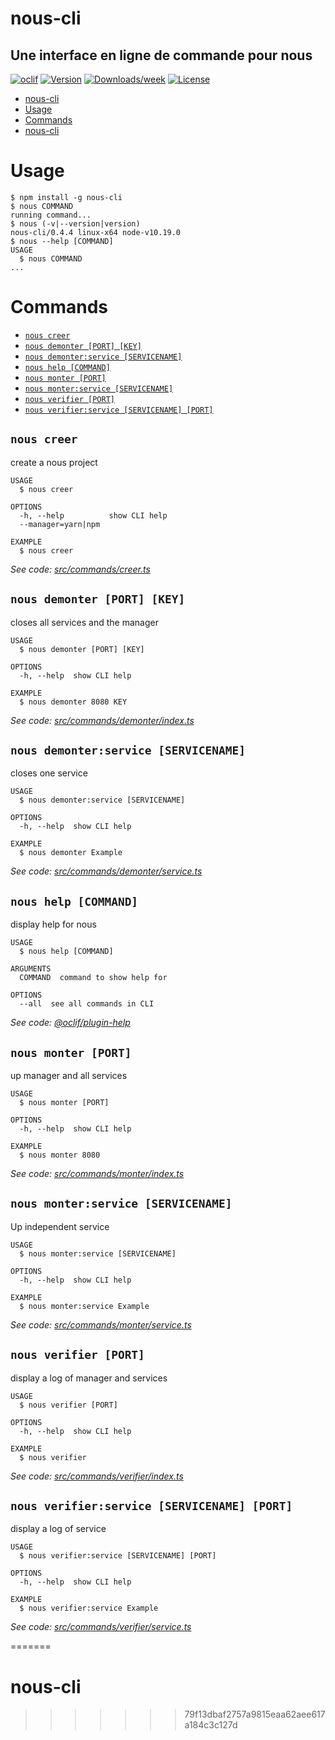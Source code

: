 # nous-cli

## Une interface en ligne de commande pour nous

[![oclif](https://img.shields.io/badge/cli-oclif-brightgreen.svg)](https://oclif.io)
[![Version](https://img.shields.io/npm/v/nous-cli.svg)](https://npmjs.org/package/nous-cli)
[![Downloads/week](https://img.shields.io/npm/dw/nous-cli.svg)](https://npmjs.org/package/nous-cli)
[![License](https://img.shields.io/npm/l/nous-cli.svg)](https://github.com/roqueando/nous-cli/blob/master/package.json)

<!-- toc -->
* [nous-cli](#nous-cli)
* [Usage](#usage)
* [Commands](#commands)
* [nous-cli](#nous-cli-1)
<!-- tocstop -->
# Usage
<!-- usage -->
```sh-session
$ npm install -g nous-cli
$ nous COMMAND
running command...
$ nous (-v|--version|version)
nous-cli/0.4.4 linux-x64 node-v10.19.0
$ nous --help [COMMAND]
USAGE
  $ nous COMMAND
...
```
<!-- usagestop -->
# Commands
<!-- commands -->
* [`nous creer`](#nous-creer)
* [`nous demonter [PORT] [KEY]`](#nous-demonter-port-key)
* [`nous demonter:service [SERVICENAME]`](#nous-demonterservice-servicename)
* [`nous help [COMMAND]`](#nous-help-command)
* [`nous monter [PORT]`](#nous-monter-port)
* [`nous monter:service [SERVICENAME]`](#nous-monterservice-servicename)
* [`nous verifier [PORT]`](#nous-verifier-port)
* [`nous verifier:service [SERVICENAME] [PORT]`](#nous-verifierservice-servicename-port)

## `nous creer`

create a nous project

```
USAGE
  $ nous creer

OPTIONS
  -h, --help          show CLI help
  --manager=yarn|npm

EXAMPLE
  $ nous creer
```

_See code: [src/commands/creer.ts](https://github.com/roqueando/nous-cli/blob/v0.4.4/src/commands/creer.ts)_

## `nous demonter [PORT] [KEY]`

closes all services and the manager

```
USAGE
  $ nous demonter [PORT] [KEY]

OPTIONS
  -h, --help  show CLI help

EXAMPLE
  $ nous demonter 8080 KEY
```

_See code: [src/commands/demonter/index.ts](https://github.com/roqueando/nous-cli/blob/v0.4.4/src/commands/demonter/index.ts)_

## `nous demonter:service [SERVICENAME]`

closes one service

```
USAGE
  $ nous demonter:service [SERVICENAME]

OPTIONS
  -h, --help  show CLI help

EXAMPLE
  $ nous demonter Example
```

_See code: [src/commands/demonter/service.ts](https://github.com/roqueando/nous-cli/blob/v0.4.4/src/commands/demonter/service.ts)_

## `nous help [COMMAND]`

display help for nous

```
USAGE
  $ nous help [COMMAND]

ARGUMENTS
  COMMAND  command to show help for

OPTIONS
  --all  see all commands in CLI
```

_See code: [@oclif/plugin-help](https://github.com/oclif/plugin-help/blob/v2.2.3/src/commands/help.ts)_

## `nous monter [PORT]`

up manager and all services

```
USAGE
  $ nous monter [PORT]

OPTIONS
  -h, --help  show CLI help

EXAMPLE
  $ nous monter 8080
```

_See code: [src/commands/monter/index.ts](https://github.com/roqueando/nous-cli/blob/v0.4.4/src/commands/monter/index.ts)_

## `nous monter:service [SERVICENAME]`

Up independent service

```
USAGE
  $ nous monter:service [SERVICENAME]

OPTIONS
  -h, --help  show CLI help

EXAMPLE
  $ nous monter:service Example
```

_See code: [src/commands/monter/service.ts](https://github.com/roqueando/nous-cli/blob/v0.4.4/src/commands/monter/service.ts)_

## `nous verifier [PORT]`

display a log of manager and services

```
USAGE
  $ nous verifier [PORT]

OPTIONS
  -h, --help  show CLI help

EXAMPLE
  $ nous verifier
```

_See code: [src/commands/verifier/index.ts](https://github.com/roqueando/nous-cli/blob/v0.4.4/src/commands/verifier/index.ts)_

## `nous verifier:service [SERVICENAME] [PORT]`

display a log of service

```
USAGE
  $ nous verifier:service [SERVICENAME] [PORT]

OPTIONS
  -h, --help  show CLI help

EXAMPLE
  $ nous verifier:service Example
```

_See code: [src/commands/verifier/service.ts](https://github.com/roqueando/nous-cli/blob/v0.4.4/src/commands/verifier/service.ts)_
<!-- commandsstop -->
=======
# nous-cli
>>>>>>> 79f13dbaf2757a9815eaa62aee617a184c3c127d
